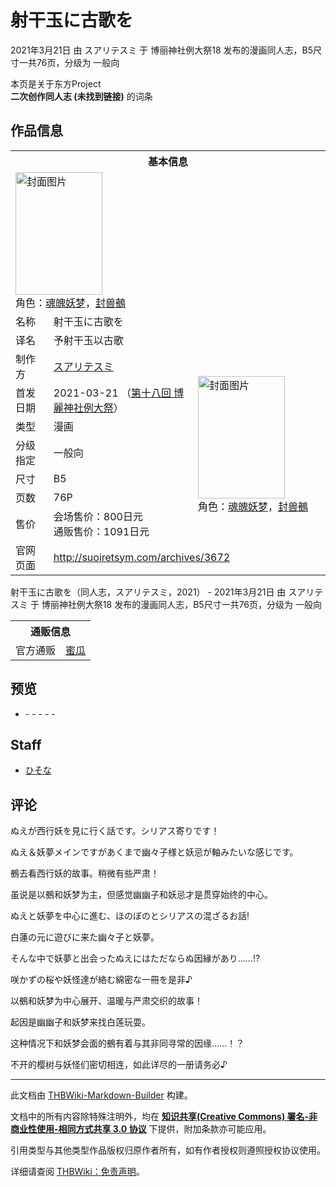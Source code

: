 # 射干玉に古歌を

<!-- source html: G:\repos\THBWiki-Markdown-Builder\THBWikiMarkdown\Temp\main\7\7d\ns0%3A%E5%B0%84%E5%B9%B2%E7%8E%89%E3%81%AB%E5%8F%A4%E6%AD%8C%E3%82%92.html -->

2021年3月21日 由 スアリテスミ 于 博丽神社例大祭18 发布的漫画同人志，B5尺寸一共76页，分级为 一般向

本页是关于东方Project  
 **二次创作同人志 (未找到链接)** 的词条

## 作品信息

<table><tbody><tr><th colspan="3">基本信息</th></tr><tr><td class="cover-artwork-mobile" colspan="2"><a href="./文件-射干玉に古歌を封面.jpg.md" class="image" title="封面图片"><img alt="封面图片" src="https://upload.thwiki.cc/thumb/5/52/%E5%B0%84%E5%B9%B2%E7%8E%89%E3%81%AB%E5%8F%A4%E6%AD%8C%E3%82%92%E5%B0%81%E9%9D%A2.jpg/139px-%E5%B0%84%E5%B9%B2%E7%8E%89%E3%81%AB%E5%8F%A4%E6%AD%8C%E3%82%92%E5%B0%81%E9%9D%A2.jpg" decoding="async" loading="lazy" width="139" height="196" srcset="https://upload.thwiki.cc/thumb/5/52/%E5%B0%84%E5%B9%B2%E7%8E%89%E3%81%AB%E5%8F%A4%E6%AD%8C%E3%82%92%E5%B0%81%E9%9D%A2.jpg/208px-%E5%B0%84%E5%B9%B2%E7%8E%89%E3%81%AB%E5%8F%A4%E6%AD%8C%E3%82%92%E5%B0%81%E9%9D%A2.jpg 1.5x, https://upload.thwiki.cc/thumb/5/52/%E5%B0%84%E5%B9%B2%E7%8E%89%E3%81%AB%E5%8F%A4%E6%AD%8C%E3%82%92%E5%B0%81%E9%9D%A2.jpg/277px-%E5%B0%84%E5%B9%B2%E7%8E%89%E3%81%AB%E5%8F%A4%E6%AD%8C%E3%82%92%E5%B0%81%E9%9D%A2.jpg 2x" data-file-width="708" data-file-height="1000"></a><div class="cover-char">角色：<a href="./魂魄妖梦.md" title="魂魄妖梦">魂魄妖梦</a>，<a href="./封兽鵺.md" title="封兽鵺">封兽鵺</a></div></td>
</tr><tr><td class="label">名称</td><td colspan="2"> 射干玉に古歌を </td></tr><tr><td class="label">译名</td><td colspan="2"> 予射干玉以古歌 </td></tr><tr><td class="label">制作方</td><td><a href="./スアリテスミ.md" title="スアリテスミ">スアリテスミ</a></td><td class="cover-artwork" rowspan="7" style="min-width:196px;"><a href="./文件-射干玉に古歌を封面.jpg.md" class="image" title="封面图片"><img alt="封面图片" src="https://upload.thwiki.cc/thumb/5/52/%E5%B0%84%E5%B9%B2%E7%8E%89%E3%81%AB%E5%8F%A4%E6%AD%8C%E3%82%92%E5%B0%81%E9%9D%A2.jpg/139px-%E5%B0%84%E5%B9%B2%E7%8E%89%E3%81%AB%E5%8F%A4%E6%AD%8C%E3%82%92%E5%B0%81%E9%9D%A2.jpg" decoding="async" loading="lazy" width="139" height="196" srcset="https://upload.thwiki.cc/thumb/5/52/%E5%B0%84%E5%B9%B2%E7%8E%89%E3%81%AB%E5%8F%A4%E6%AD%8C%E3%82%92%E5%B0%81%E9%9D%A2.jpg/208px-%E5%B0%84%E5%B9%B2%E7%8E%89%E3%81%AB%E5%8F%A4%E6%AD%8C%E3%82%92%E5%B0%81%E9%9D%A2.jpg 1.5x, https://upload.thwiki.cc/thumb/5/52/%E5%B0%84%E5%B9%B2%E7%8E%89%E3%81%AB%E5%8F%A4%E6%AD%8C%E3%82%92%E5%B0%81%E9%9D%A2.jpg/277px-%E5%B0%84%E5%B9%B2%E7%8E%89%E3%81%AB%E5%8F%A4%E6%AD%8C%E3%82%92%E5%B0%81%E9%9D%A2.jpg 2x" data-file-width="708" data-file-height="1000"></a><div class="cover-char">角色：<a href="./魂魄妖梦.md" title="魂魄妖梦">魂魄妖梦</a>，<a href="./封兽鵺.md" title="封兽鵺">封兽鵺</a></div></td>
</tr><tr><td class="label">首发日期</td><td>2021-03-21&#160;（<a href="/展会作品列表?e=%E5%8D%9A%E4%B8%BD%E7%A5%9E%E7%A4%BE%E4%BE%8B%E5%A4%A7%E7%A5%AD%2318">第十八回 博麗神社例大祭</a>）</td></tr><tr><td class="label">类型</td><td>漫画</td></tr><tr><td class="label">分级指定</td><td>一般向</td></tr><tr><td class="label">尺寸</td><td>B5</td></tr><tr><td class="label">页数</td><td>76P</td></tr><tr><td class="label">售价</td><td>会场售价：800日元<br>通贩售价：1091日元</td></tr>
<tr><td class="label">官网页面</td><td colspan="2"><a rel="nofollow" class="external free" href="http://suoiretsym.com/archives/3672">http://suoiretsym.com/archives/3672</a></td></tr></tbody></table>

射干玉に古歌を（同人志，スアリテスミ，2021） - 2021年3月21日 由 スアリテスミ 于 博丽神社例大祭18 发布的漫画同人志，B5尺寸一共76页，分级为 一般向

<table><tbody><tr><th colspan="3">通贩信息</th></tr><tr><td class="label">官方通贩</td><td colspan="2"><a rel="nofollow" class="external text" href="https://www.melonbooks.co.jp/detail/detail.php?product_id=824959">蜜瓜</a></td></tr></tbody></table>



## 预览
- [](./文件-射干玉に古歌を预览图1.jpg.md)- [](./文件-射干玉に古歌を预览图2.jpg.md)- [](./文件-射干玉に古歌を预览图3.jpg.md)- [](./文件-射干玉に古歌を预览图4.jpg.md)- [](./文件-射干玉に古歌を预览图5.jpg.md)- [](./文件-射干玉に古歌を预览图6.jpg.md)


## Staff
- [ひそな](./ひそな.md)


## 评论

  
ぬえが西行妖を見に行く話です。シリアス寄りです！  

ぬえ＆妖夢メインですがあくまで幽々子様と妖忌が軸みたいな感じです。  

  

鵺去看西行妖的故事。稍微有些严肃！  

虽说是以鵺和妖梦为主，但感觉幽幽子和妖忌才是贯穿始终的中心。  

  

ぬえと妖夢を中心に進む、ほのぼのとシリアスの混ざるお話!  

白蓮の元に遊びに来た幽々子と妖夢。  

そんな中で妖夢と出会ったぬえにはただならぬ因縁があり……!?  

咲かずの桜や妖怪達が絡む綿密な一冊を是非♪  

  

以鵺和妖梦为中心展开、温暖与严肃交织的故事！  

起因是幽幽子和妖梦来找白莲玩耍。  

这种情况下和妖梦会面的鵺有着与其非同寻常的因缘……！？  

不开的樱树与妖怪们密切相连，如此详尽的一册请务必♪
  


  
  

  





---

此文档由 [THBWiki-Markdown-Builder](https://github.com/Delsin-Yu/THBWiki-Markdown-Builder) 构建。

文档中的所有内容除特殊注明外，均在 [**知识共享(Creative Commons) 署名-非商业性使用-相同方式共享 3.0 协议**](https://creativecommons.org/licenses/by-sa/3.0/deed.zh-hans) 下提供，附加条款亦可能应用。

引用类型与其他类型作品版权归原作者所有，如有作者授权则遵照授权协议使用。

详细请查阅 [THBWiki：免责声明](https://thbwiki.cc/THBWiki:%E5%85%8D%E8%B4%A3%E5%A3%B0%E6%98%8E)。

